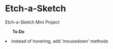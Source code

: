 # Etch-a-Sketch
Etch-a-Sketch Mini Project

<ul><b>To Do</b></ul>
<li>instead of hovering, add 'mousedown' methods</li>
